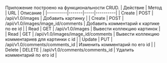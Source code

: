 Приложение построено на функциональности CRUD.
| Действие | Метод | URL | Описание |
|----------|-------|-----|----------|
| Create | POST | /api/v1.0/images | Добавить картинку |
| Create | POST | /api/v1.0/images/image_id/comments | Добавить комментарий к картике по ее id |
| Read | GET | /api/v1.0/images | Вывести коллекцию картинок |
| Read | GET | /api/v1.0/images/image_id/comments | Вывести коллекцию комментариев для картинки с id | 
| Update | PUT | /api/v1.0/comments/comments_id | Изменить комментарий по его id |
| Delete | DELETE | /api/v1.0/comments/comments_id | Удалить комментарий по его id |
